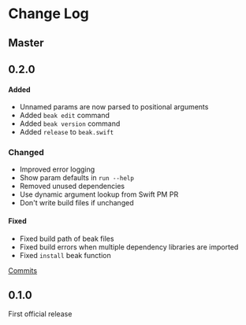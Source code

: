 # Change Log

## Master

## 0.2.0

#### Added
- Unnamed params are now parsed to positional arguments
- Added `beak edit` command
- Added `beak version` command
- Added `release` to `beak.swift`

### Changed
- Improved error logging
- Show param defaults in `run --help`
- Removed unused dependencies
- Use dynamic argument lookup from Swift PM PR
- Don't write build files if unchanged

#### Fixed
- Fixed build path of beak files
- Fixed build errors when multiple dependency libraries are imported
- Fixed `install` beak function

[Commits](https://github.com/yonaskolb/XcodeGen/compare/0.1.0...0.2.0)

## 0.1.0
First official release
